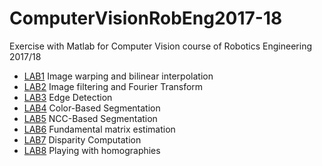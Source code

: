 # ComputerVisionRobEng2017-18
Exercise with Matlab for Computer Vision course of Robotics Engineering 2017/18

* [LAB1](https://github.com/fafux/ComputerVisionRobEng2017-18/tree/master/Lab01) Image warping and bilinear interpolation
* [LAB2](https://github.com/fafux/ComputerVisionRobEng2017-18/tree/master/Lab02) Image filtering and Fourier Transform
* [LAB3](https://github.com/fafux/ComputerVisionRobEng2017-18/tree/master/Lab03) Edge Detection
* [LAB4](https://github.com/fafux/ComputerVisionRobEng2017-18/tree/master/Lab04) Color-Based Segmentation
* [LAB5](https://github.com/fafux/ComputerVisionRobEng2017-18/tree/master/Lab05) NCC-Based Segmentation
* [LAB6](https://github.com/fafux/ComputerVisionRobEng2017-18/tree/master/Lab06) Fundamental matrix estimation
* [LAB7](https://github.com/fafux/ComputerVisionRobEng2017-18/tree/master/Lab07) Disparity Computation
* [LAB8](https://github.com/fafux/ComputerVisionRobEng2017-18/tree/master/Lab08) Playing with homographies
